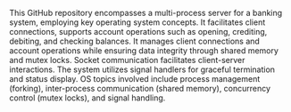 This GitHub repository encompasses a multi-process server for a banking system, employing key operating system concepts. It facilitates client connections, supports account operations such as opening, crediting, debiting, and checking balances. It manages client connections and account operations while ensuring data integrity through shared memory and mutex locks. Socket communication facilitates client-server interactions. The system utilizes signal handlers for graceful termination and status display. OS topics involved include process management (forking), inter-process communication (shared memory), concurrency control (mutex locks), and signal handling. 
